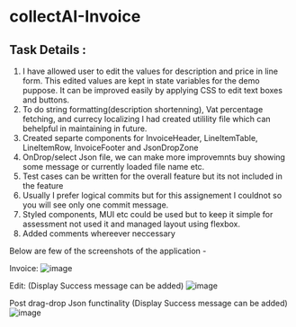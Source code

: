 # collectAI-Invoice

## Task Details :

1. I have allowed user to edit the values for description and price in line form. This edited values are kept in state variables for the demo puppose. It can be improved easily by applying CSS to edit text boxes and buttons.
2. To do string formatting(description shortenning), Vat percentage fetching, and currecy localizing I had created utilility file which can behelpful in maintaining in future.
3. Created separte components for InvoiceHeader, LineItemTable, LineItemRow, InvoiceFooter and JsonDropZone
4. OnDrop/select Json file, we can make more improvemnts buy showing some message or currently loaded file name etc.
5. Test cases can be written for the overall feature but its not included in the feature
6. Usually I prefer logical commits but for this assignement I couldnot so you will see only one commit message.
7. Styled components, MUI etc could be used but to keep it simple for assessment not used it and managed layout using flexbox.
8. Added comments whereever neccessary

Below are few of the screenshots of the application -

Invoice:
![image](https://user-images.githubusercontent.com/33215764/232690853-dd4664d5-b899-4a17-bb12-f0f0c06475f6.png)

Edit: (Display Success message can be added)
![image](https://user-images.githubusercontent.com/33215764/232690957-0bb8478d-f347-43e3-a737-bad9f1fe06cd.png)

Post drag-drop Json functinality (Display Success message can be added)
![image](https://user-images.githubusercontent.com/33215764/232692460-bae1efc1-7463-4d0b-a017-1a0b06713919.png)

